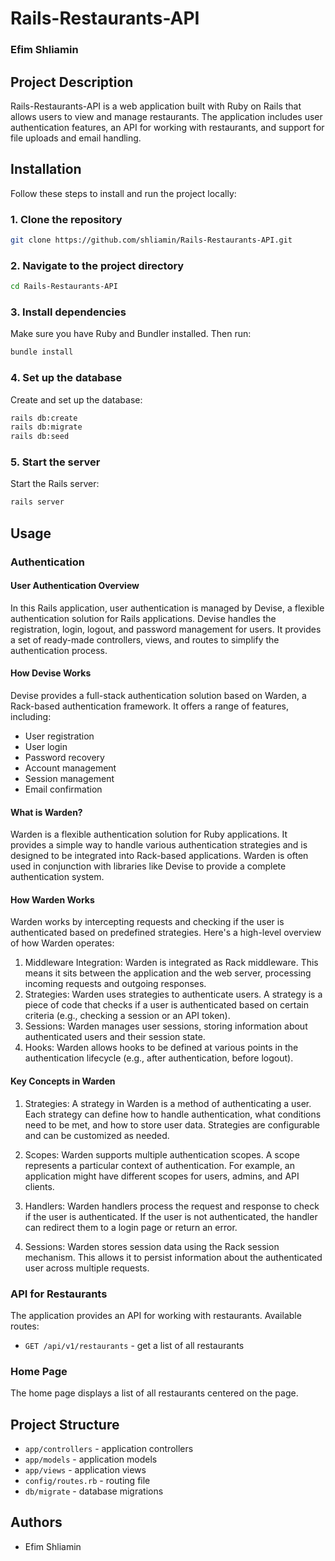 
# Rails-Restaurants-API

### Efim Shliamin

## Project Description

Rails-Restaurants-API is a web application built with Ruby on Rails that allows users to view and manage restaurants. The application includes user authentication features, an API for working with restaurants, and support for file uploads and email handling.

## Installation

Follow these steps to install and run the project locally:

### 1. Clone the repository

```bash
git clone https://github.com/shliamin/Rails-Restaurants-API.git
```

### 2. Navigate to the project directory

```bash
cd Rails-Restaurants-API
```

### 3. Install dependencies

Make sure you have Ruby and Bundler installed. Then run:

```bash
bundle install
```

### 4. Set up the database

Create and set up the database:

```bash
rails db:create
rails db:migrate
rails db:seed
```

### 5. Start the server

Start the Rails server:

```bash
rails server
```

## Usage

### Authentication

#### User Authentication Overview 
In this Rails application, user authentication is managed by Devise, a flexible authentication solution for Rails applications. Devise handles the registration, login, logout, and password management for users. It provides a set of ready-made controllers, views, and routes to simplify the authentication process.

#### How Devise Works 
Devise provides a full-stack authentication solution based on Warden, a Rack-based authentication framework. It offers a range of features, including:

- User registration
- User login
- Password recovery
- Account management
- Session management
- Email confirmation

#### What is Warden?
Warden is a flexible authentication solution for Ruby applications. It provides a simple way to handle various authentication strategies and is designed to be integrated into Rack-based applications. Warden is often used in conjunction with libraries like Devise to provide a complete authentication system.

#### How Warden Works
Warden works by intercepting requests and checking if the user is authenticated based on predefined strategies. Here's a high-level overview of how Warden operates:

1. Middleware Integration: Warden is integrated as Rack middleware. This means it sits between the application and the web server, processing incoming requests and outgoing responses.
2. Strategies: Warden uses strategies to authenticate users. A strategy is a piece of code that checks if a user is authenticated based on certain criteria (e.g., checking a session or an API token).
3. Sessions: Warden manages user sessions, storing information about authenticated users and their session state.
4. Hooks: Warden allows hooks to be defined at various points in the authentication lifecycle (e.g., after authentication, before logout).

#### Key Concepts in Warden

1. Strategies: A strategy in Warden is a method of authenticating a user. Each strategy can define how to handle authentication, what conditions need to be met, and how to store user data. Strategies are configurable and can be customized as needed.

2. Scopes: Warden supports multiple authentication scopes. A scope represents a particular context of authentication. For example, an application might have different scopes for users, admins, and API clients.

3. Handlers: Warden handlers process the request and response to check if the user is authenticated. If the user is not authenticated, the handler can redirect them to a login page or return an error.

4. Sessions: Warden stores session data using the Rack session mechanism. This allows it to persist information about the authenticated user across multiple requests.

### API for Restaurants

The application provides an API for working with restaurants. Available routes:

- `GET /api/v1/restaurants` - get a list of all restaurants

### Home Page

The home page displays a list of all restaurants centered on the page.

## Project Structure

- `app/controllers` - application controllers
- `app/models` - application models
- `app/views` - application views
- `config/routes.rb` - routing file
- `db/migrate` - database migrations

## Authors

- Efim Shliamin

